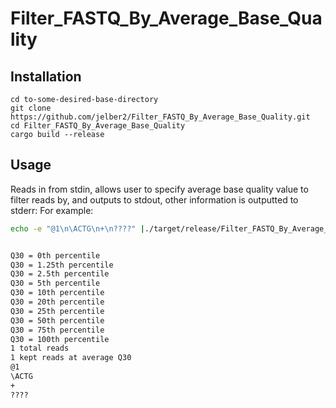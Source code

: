 # Filter_FASTQ_By_Average_Base_Quality

## Installation

    cd to-some-desired-base-directory
    git clone https://github.com/jelber2/Filter_FASTQ_By_Average_Base_Quality.git
    cd Filter_FASTQ_By_Average_Base_Quality
    cargo build --release
    
## Usage

Reads in from stdin, allows user to specify average base quality value to filter reads by, and outputs to stdout, other information is outputted to stderr:
For example:

```bash
echo -e "@1\n\ACTG\n+\n????" |./target/release/Filter_FASTQ_By_Average_Base_Quality 30


Q30 = 0th percentile
Q30 = 1.25th percentile
Q30 = 2.5th percentile
Q30 = 5th percentile
Q30 = 10th percentile
Q30 = 20th percentile
Q30 = 25th percentile
Q30 = 50th percentile
Q30 = 75th percentile
Q30 = 100th percentile
1 total reads
1 kept reads at average Q30
@1
\ACTG
+
????
```
